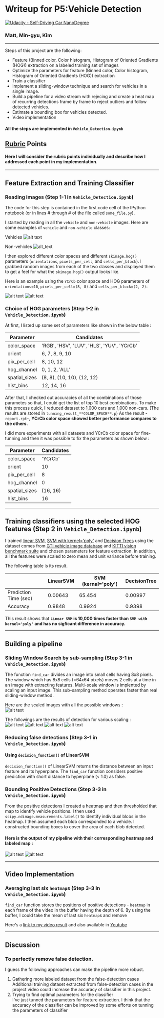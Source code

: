 # Writeup for P5:Vehicle Detection
[![Udacity - Self-Driving Car NanoDegree](https://s3.amazonaws.com/udacity-sdc/github/shield-carnd.svg)](http://www.udacity.com/drive)

### Matt, Min-gyu, Kim
---

Steps of this project are the following:  

* Feature (Binned color, Color histogram, Histogram of Oriented Gradients (HOG)) extraction on a labeled training set of images
* Optimize the parameters for feature (Binned color, Color histogram, Histogram of Oriented Gradients (HOG)) extraction
* Train a classifier
* Implement a sliding-window technique and search for vehicles in a single image.
* Build a pipeline for a video stream with rejecing and create a heat map of recurring detections frame by frame to reject outliers and follow detected vehicles.
* Estimate a bounding box for vehicles detected.
* Video implementation

#### All the steps are implemented in `Vehicle_Detection.ipynb`

[//]: # (Image References)
[ex_vehicles]: ./figures/car_images.jpg
[ex_non-vehicles]: ./figures/notcar_images.jpg
[hog_car]: ./figures/hog_car.jpg
[hog_notcar]: ./figures/hog_notcar.jpg
[sliding_window]: ./figures/sliding_window.jpg
[output]: ./figures/output.jpg
[det_1]: ./figures/detection_scale_0p8.jpg
[det_2]: ./figures/detection_scale_1p0.jpg
[det_3]: ./figures/detection_scale_1p2.jpg
[det_4]: ./figures/detection_scale_1p8.jpg
[label_map]: ./figures/label_map.jpg
[video1]: ./project_video.mp4

## [Rubric](https://review.udacity.com/#!/rubrics/513/view) Points
#### Here I will consider the rubric points individually and describe how I addressed each point in my implementation.  

---

## Feature Extraction and Training Classifier

### Reading images (Step 1-1 in `Vehicle_Detection.ipynb`)
The code for this step is contained in the first code cell of the IPython notebook (or in lines # through # of the file called `some_file.py`).  

I started by reading in all the `vehicle` and `non-vehicle` images.  Here are some examples of `vehicle` and `non-vehicle` classes:  

Vehicles
![alt text][ex_vehicles]

Non-vehicles
![alt_text][ex_non-vehicles]

I then explored different color spaces and different `skimage.hog()` parameters (`orientations`, `pixels_per_cell`, and `cells_per_block`). I grabbed random images from each of the two classes and displayed them to get a feel for what the `skimage.hog()` output looks like.

Here is an example using the `YCrCb` color space and HOG parameters of `orientations=10`, `pixels_per_cell=(8, 8)` and `cells_per_block=(2, 2)`:

![alt text][hog_car]
![alt text][hog_notcar]

### Choice of HOG parameters (Step 1-2 in `Vehicle_Detection.ipynb`)

At first, I listed up some set of parameters like shown in the below table :  

 | Parameter | Candidates |
 | ------ | ----- |
 | color_space | 'RGB', 'HSV', 'LUV', 'HLS', 'YUV', 'YCrCb' |
 | orient | 6, 7, 8, 9, 10 |
 | pix_per_cell | 8, 10, 12 |
 | hog_channel | 0, 1, 2, 'ALL' |
 | spatial_sizes | (8, 8), (10, 10), (12, 12) |
 | hist_bins | 12, 14, 16 |

After that, I checked out accuracies of all the combinations of those parametes so that, I could get the list of top 10 best combinations. To make this process quick, I reduced dataset to 1,000 cars and 1,000 non-cars. (The results are stored in `tunning_result_**COLOR_SPACE**.p`) As the result -`report.rpt`-, **YCrCb color space showed better performance compares to the others.** 

I did more experiments with all datasets and YCrCb color space for fine-tunning and then it was possible to fix the parameters as shown below :  

 | Parameter | Candidates |
 | ------ | ----- |
 | color_space | 'YCrCb' |
 | orient | 10 |
 | pix_per_cell | 8 |
 | hog_channel | 0 |
 | spatial_sizes | (16, 16) |
 | hist_bins | 16 |

---

## Training classifiers using the selected HOG features (Step 2 in `Vehicle_Detection.ipynb`)  

I trained [linear SVM](http://scikit-learn.org/stable/modules/generated/sklearn.svm.LinearSVC.html), [SVM with kernel='poly'](http://scikit-learn.org/stable/modules/generated/sklearn.svm.SVC.html) and [Decision Trees](http://scikit-learn.org/stable/modules/tree.html) using the dataset comes from [GTI vehicle image database](http://www.gti.ssr.upm.es/data/Vehicle_database.html) and [KITTI vision benchmark suite](http://www.cvlibs.net/datasets/kitti/) and chosen parameters for feature extraction. In addition, all the features were scaled to zero mean and unit variance before training.

The following table is its result. 

 |  | LinearSVM | SVM (kernal='poly') | DecisionTree |
 | ------ | ----- | ----- | ----- |
 | Prediction Time (sec) | 0.00643 | 65.454 | 0.00997 |
 | Accuracy | 0.9848 | 0.9924 | 0.9398 |
 
This result shows that **`Linear SVM` is 10,000 times faster than `SVM with kernel='poly'` and has no sigficant difference in accuracy.** 

---

## Building a pipeline

### Sliding Window Search by sub-sampling (Step 3-1 in `Vehicle_Detection.ipynb`)  

The function `find_car` divides an image into small cells having 8x8 pixels. The window which has 8x8 cells (=64x64 pixels) moves 2 cells at a time in an image with extracting features. Multi-scale window is implented by scaling an input image. This sub-sampling method operates faster than real sliding-window method.

Here are the scaled images with all the possible windows :  
![alt text][sliding_window]

The followings are the results of detection for various scaling :  
![alt text][det_1]
![alt text][det_2]
![alt text][det_3]
![alt text][det_4]


### Reducing false detections (Step 3-1 in `Vehicle_Detection.ipynb`)  
#### Using `decision_function()` of LinearSVM
 `decision_function()` of LinearSVM returns the distance between an input feature and its hyperplane. The `find_car` function considers positive prediction with short distance to hyperplane (< 1.0) as false.  


### Bounding Positive Detections (Step 3-3 in `Vehicle_Detection.ipynb`)   
From the positive detections I created a heatmap and then thresholded that map to identify vehicle positions. I then used `scipy.ndimage.measurements.label()` to identify individual blobs in the heatmap. I then assumed each blob corresponded to a vehicle. I constructed bounding boxes to cover the area of each blob detected.  


#### Here is the output of my pipeline with their corresponding heatmap and labeled map :  

![alt text][output]
![alt text][label_map]

---

## Video Implementation

### Averaging last six `heatmap`s (Step 3-3 in `Vehicle_Detection.ipynb`)   
 `find_car` function stores the positions of positive detections - `heatmap` in each frame of the video in the buffer having the depth of 6. By using the buffer, I could take the mean of last six `heatmap`s and remove 

Here's a [link to my video result](./result_project_video.mp4) and also available in [Youtube](https://youtu.be/GRfJsx8JJ6E)

---

## Discussion

### To perfectly remove **false detection**.
I guess the following approaches can make the pipeline more robust.  
1) Gathering more labeled dataset from the false-detection cases
  Additional training dataset extracted from false-detection cases in the project video could increase the accuracy of classifier in this project.
2) Trying to find optimal parameters for the classifier  
  I've just tunned the parameters for feature extraction. I think that the accuracy of the classifier can be improved by some efforts on tunning the parameters of classifier
